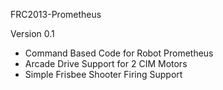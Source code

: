 FRC2013-Prometheus

Version 0.1
 - Command Based Code for Robot Prometheus
 - Arcade Drive Support for 2 CIM Motors
 - Simple Frisbee Shooter Firing Support
